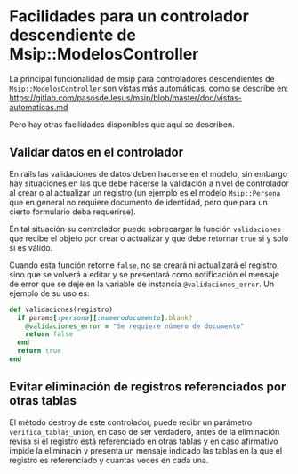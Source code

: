 # Facilidades para un controlador descendiente de Msip::ModelosController

La principal funcionalidad de msip para controladores descendientes
de `Msip::ModelosController` son vistas más automáticas, como se describe en:
<https://gitlab.com/pasosdeJesus/msip/blob/master/doc/vistas-automaticas.md>

Pero hay otras facilidades disponibles que aquí se describen.


## Validar datos en el controlador

En rails las validaciones de datos deben hacerse en el modelo, sin embargo 
hay situaciones en las que debe hacerse la validación a nivel de controlador
al crear o al actualizar un registro (un ejemplo es el modelo `Msip::Persona`
que en general no requiere documento de identidad, pero que para un cierto 
formulario deba requerirse).

En tal situación su controlador puede sobrecargar la función 
`validaciones` que recibe el objeto por crear o actualizar y que debe
retornar `true` si y solo si es válido.

Cuando esta función retorne `false`, no se creará ni actualizará el
registro, sino que se volverá a editar y se presentará como notificación
el mensaje de error que se deje en la variable de instancia
`@validaciones_error`.  Un ejemplo de su uso es:

```rb
def validaciones(registro)
  if params[:persona][:numerodocumento].blank?
    @validaciones_error = "Se requiere número de documento" 
    return false
  end
  return true
end
```

## Evitar eliminación de registros referenciados por otras tablas

El método destroy de este controlador, puede recibr un parámetro 
`verifica_tablas_union`, en caso de ser verdadero, antes de la eliminación
revisa si el registro está referenciado en otras tablas y en caso
afirmativo impide la eliminacin y presenta un mensaje indicado las tablas
en la que el registro es referenciado y cuantas veces en cada una.

